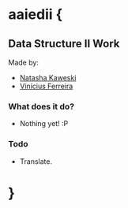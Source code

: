 # aaiedii {

## Data Structure II Work ##

Made by:
* [Natasha Kaweski](http://www.twitter.com/naweskil)
* [Vinícius Ferreira](https://www.facebook.com/ferreiravinicius)

### What does it do? ###

* Nothing yet! :P

### Todo ###

* Translate.

# }